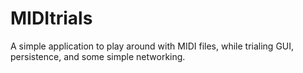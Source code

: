 # MIDItrials
A simple application to play around with MIDI files, while trialing GUI, persistence, and some simple networking.
